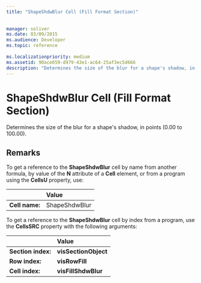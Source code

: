 ```yaml
---
title: "ShapeShdwBlur Cell (Fill Format Section)"
 
 
manager: soliver
ms.date: 03/09/2015
ms.audience: Developer
ms.topic: reference
 
ms.localizationpriority: medium
ms.assetid: 90ace659-d979-43e1-ac64-25af3ec5d666
description: "Determines the size of the blur for a shape's shadow, in points (0.00 to 100.00)."
---
```


# ShapeShdwBlur Cell (Fill Format Section)

Determines the size of the blur for a shape's shadow, in points (0.00 to 100.00). 
  
## Remarks

To get a reference to the **ShapeShdwBlur** cell by name from another formula, by value of the **N** attribute of a **Cell** element, or from a program using the **CellsU** property, use: 
  
||Value |
|:-----|:-----|
| **Cell name:**  <br/> | ShapeShdwBlur  <br/> |
   
To get a reference to the **ShapeShdwBlur** cell by index from a program, use the **CellsSRC** property with the following arguments: 
  
||Value |
|:-----|:-----|
| **Section index:**  <br/> |**visSectionObject** <br/> |
| **Row index:**  <br/> |**visRowFill** <br/> |
| **Cell index:**  <br/> |**visFillShdwBlur** <br/> |
   

